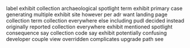 label exhibit collection archaeological spotlight term exhibit primary case generating multiple exhibit site however per adr want landing page collection term collection everywhere else including pudl decided instead originally reported collection everywhere exhibit mentioned spotlight consequence say collection code say exhibit potentially confusing developer couple view overridden complicates upgrade path see